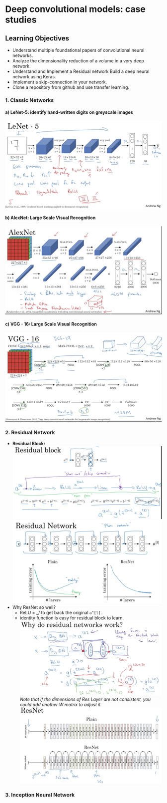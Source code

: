 # Deep convolutional models: case studies

## Learning Objectives 
* Understand multiple foundational papers of convolutional neural networks. 
* Analyze the dimensionality reduction of a volume in a very deep network. 
* Understand and Implement a Residual network
Build a deep neural network using Keras. 
* Implement a skip-connection in your network. 
* Clone a repository from github and use transfer learning. 

### 1. Classic Networks  
#### a) LeNet-5: identify hand-written digits on greyscale images  
![](./img/wk02_lenet_5.png)   

#### b) AlexNet: Large Scale Visual Recognition  
![](./img/wk02_alexnet.png)  

#### c) VGG - 16: Large Scale Visual Recognition  
![](./img/wk02_vgg_16.png)  

### 2. Residual Network 
* __Residual Block:__  
![](./img/wk02_resnet.png)  
![](./img/wk02_resnet2.png)  
* Why ResNet so well? 
	* ReLU = _/ to get back the original `a^[l]`.
	* identity function is easy for residual block to learn.   
	![](./img/wk02_resnet3.png)
	_Note that if the dimensions of Res Layer are not consistent, you could add another W matrix to adjust it._  
	![](./img/wk02_resnet4.png)   
	
### 3. Inception Neural Network 